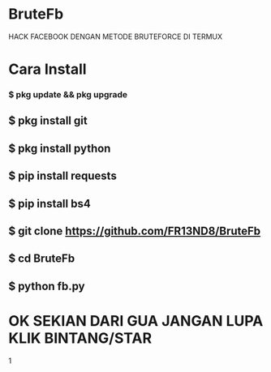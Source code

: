 # BruteFb
HACK FACEBOOK DENGAN METODE BRUTEFORCE DI TERMUX
# Cara Install
### $ pkg update && pkg upgrade
## $ pkg install git
## $ pkg install python
## $ pip install requests
## $ pip install bs4
## $ git clone https://github.com/FR13ND8/BruteFb
## $ cd BruteFb
## $ python fb.py
# OK SEKIAN DARI GUA JANGAN LUPA KLIK BINTANG/STAR
1